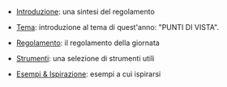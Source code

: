 
- [Introduzione](introduction.html): una sintesi del regolamento

- [Tema](theme/): introduzione al tema di quest'anno: "PUNTI DI VISTA".

- [Regolamento](rules.html): il regolamento della giornata

- [Strumenti](tools.html): una selezione di strumenti utili

- [Esempi & Ispirazione](inspiration.html): esempi a cui ispirarsi
